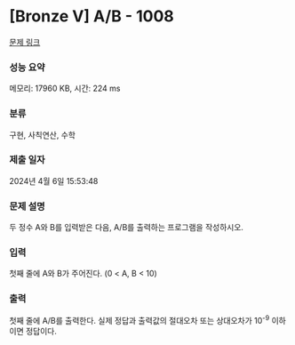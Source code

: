 # [Bronze V] A/B - 1008 

[문제 링크](https://www.acmicpc.net/problem/1008) 

### 성능 요약

메모리: 17960 KB, 시간: 224 ms

### 분류

구현, 사칙연산, 수학

### 제출 일자

2024년 4월 6일 15:53:48

### 문제 설명

<p>두 정수 A와 B를 입력받은 다음, A/B를 출력하는 프로그램을 작성하시오.</p>

### 입력 

 <p>첫째 줄에 A와 B가 주어진다. (0 < A, B < 10)</p>

### 출력 

 <p>첫째 줄에 A/B를 출력한다. 실제 정답과 출력값의 절대오차 또는 상대오차가 10<sup>-9</sup> 이하이면 정답이다.</p>

